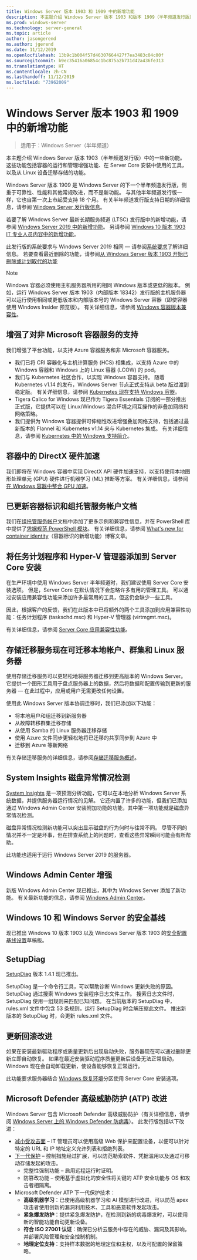 ```yaml
---
title: Windows Server 版本 1903 和 1909 中的新增功能
description: 本主题介绍 Windows Server 版本 1903 和版本 1909（半年频道发行版）中的一些新功能。
ms.prod: windows-server
ms.technology: server-general
ms.topic: article
author: jasongerend
ms.author: jgerend
ms.date: 11/12/2019
ms.openlocfilehash: 13b9c1b004f57d46307664427f7ea3483c04c00f
ms.sourcegitcommit: b9ec35416a06854c1bc875a2b731d42a436fe313
ms.translationtype: HT
ms.contentlocale: zh-CN
ms.lasthandoff: 11/12/2019
ms.locfileid: "73962009"
---
```

# <a name="whats-new-in-windows-server-versions-1903-and-1909"></a>Windows Server 版本 1903 和 1909 中的新增功能

>适用于：Windows Server（半年频道）

本主题介绍 Windows Server 版本 1903（半年频道发行版）中的一些新功能。 这些功能包括容器的运行和管理增强功能、在 Server Core 安装中使用的工具，以及从 Linux 设备迁移存储的功能。

Windows Server 版本 1909 是 Windows Server 的下一个半年频道发行版，侧重于可靠性、性能和其他常规改进，而不是新功能。 与其他半年频道发行版一样，它也自第一次上市起受支持 18 个月。 有关半年频道发行版支持日期的详细信息，请参阅 [Windows Server 发行版信息](../get-started/windows-server-release-info.md)。

若要了解 Windows Server 最新长期服务频道 (LTSC) 发行版中的新增功能，请参阅 [Windows Server 2019 中的新增功能](../get-started-19/whats-new-19.md)。 另请参阅 [Windows 10 版本 1903 IT 专业人员内容中的新增功能](https://docs.microsoft.com/windows/whats-new/whats-new-windows-10-version-1903)。

此发行版的系统要求与 Windows Server 2019 相同 — 请参阅[系统要求](../get-started-19/sys-reqs-19.md)了解详细信息。 若要查看最近删除的功能，请参阅[从 Windows Server 版本 1903 开始已删除或计划取代的功能](../get-started-19/removed-features-1903.md)

> [!NOTE]
> Windows 容器必须使用主机服务器所用的相同 Windows 版本或更低的版本。  例如，运行 Windows Server 版本 1903（内部版本 18342）发行版的主机服务器可以运行使用相同或更低版本和内部版本号的 Windows Server 容器（即使容器使用 Windows Insider 预览版）。 有关详细信息，请参阅 [Windows 容器版本兼容性](https://docs.microsoft.com/virtualization/windowscontainers/deploy-containers/version-compatibility)。

## <a name="enhanced-support-for-non-microsoft-container-services"></a>增强了对非 Microsoft 容器服务的支持

我们增强了平台功能，以支持 Azure 容器服务和非 Microsoft 容器服务。

- 我们已将 CRI 容器化与主机计算服务 (HCS) 相集成，以支持 Azure 中的 Windows 容器和 Windows 上的 Linux 容器 (LCOW) 的 pod。
- 我们与 Kubernetes 社区合作，以实现 Windows 容器支持。 随着 Kubernetes v1.14 的发布，Windows Server 节点正式支持从 beta 版过渡到稳定版。 有关详细信息，请参阅 [Kubernetes 现在支持 Windows 容器](https://cloudblogs.microsoft.com/opensource/2019/03/25/windows-server-containers-now-supported-kubernetes/)。
- Tigera Calico for Windows 现已作为 Tigera Essentials 订阅的一部分推出正式版，它提供可以在 Linux/Windows 混合环境之间互操作的非叠加网络和网络策略。
- 我们提供为 Windows 容器提供可伸缩性改进增强叠加网络支持，包括通过最新版本的 Flannel 和 Kubernetes v1.14 来与 Kubernetes 集成。 有关详细信息，请参阅 [Kubernetes 中的 Windows 支持简介](https://kubernetes.io/docs/setup/windows/)。

## <a name="directx-hardware-acceleration-in-containers"></a>容器中的 DirectX 硬件加速

我们即将在 Windows 容器中实现 DirectX API 硬件加速支持，以支持使用本地图形处理单元 (GPU) 硬件进行机器学习 (ML) 推断等方案。 有关详细信息，请参阅[在 Windows 容器中整合 GPU 加速](https://techcommunity.microsoft.com/t5/Containers/Bringing-GPU-acceleration-to-Windows-containers/ba-p/393939)。

## <a name="updated-container-identity-and-group-managed-service-account-documentation"></a>已更新容器标识和组托管服务帐户文档

我们在[组托管服务帐户](https://docs.microsoft.com/virtualization/windowscontainers/manage-containers/manage-serviceaccounts)文档中添加了更多示例和兼容性信息，并在 PowerShell 库中提供了[凭据规范 PowerShell 模块](https://www.powershellgallery.com/packages/CredentialSpec)。 有关详细信息，请参阅 [What's new for container identity](https://techcommunity.microsoft.com/t5/Containers/What-s-new-for-container-identity/ba-p/389151)（容器标识的新增功能）博客文章。

## <a name="add-task-scheduler-and-hyper-v-manager-to-server-core-installations"></a>将任务计划程序和 Hyper-V 管理器添加到 Server Core 安装

在生产环境中使用 Windows Server 半年频道时，我们建议使用 Server Core 安装选项。 但是，Server Core 在默认情况下会忽略许多有用的管理工具。 可以通过安装应用兼容性功能来添加许多最常用的工具，但这仍会缺少一些工具。

因此，根据客户的反馈，我们在此版本中已将额外的两个工具添加到应用兼容性功能：任务计划程序 (taskschd.msc) 和 Hyper-V 管理器 (virtmgmt.msc)。

有关详细信息，请参阅 [Server Core 应用兼容性功能](../get-started-19/install-fod-19.md)。

## <a name="storage-migration-service-now-migrates-local-accounts-clusters-and-linux-servers"></a>存储迁移服务现在可迁移本地帐户、群集和 Linux 服务器

使用存储迁移服务可以更轻松地将服务器迁移到更高版本的 Windows Server。 它提供一个图形工具用于盘点服务器上的数据，然后将数据和配置传输到更新的服务器 — 在此过程中，应用或用户无需更改任何设置。

使用此 Windows Server 版本协调迁移时，我们已添加以下功能：

- 将本地用户和组迁移到新服务器
- 从故障转移群集迁移存储
- 从使用 Samba 的 Linux 服务器迁移存储
- 使用 Azure 文件同步更轻松地将已迁移的共享同步到 Azure 中
- 迁移到 Azure 等新网络

有关存储迁移服务的详细信息，请参阅[存储迁移服务概述](../storage/storage-migration-service/overview.md)。

## <a name="system-insights-disk-anomaly-detection"></a>System Insights 磁盘异常情况检测

[System Insights](../manage/system-insights/overview.md) 是一项预测分析功能，它可以在本地分析 Windows Server 系统数据，并提供服务器运行情况的见解。 它还内置了许多的功能，但我们已添加通过 Windows Admin Center 安装附加功能的功能，其中第一项功能就是磁盘异常情况检测。

磁盘异常情况检测新功能可以突出显示磁盘的行为何时与往常不同。  尽管不同的情况并不一定是坏事，但在排查系统上的问题时，查看这些异常瞬间可能会有所帮助。

此功能也适用于运行 Windows Server 2019 的服务器。

## <a name="windows-admin-center-enhancements"></a>Windows Admin Center 增强

新版 Windows Admin Center 现已推出，其中为 Windows Server 添加了新功能。 有关最新功能的信息，请参阅 [Windows Admin Center](../manage/windows-admin-center/understand/windows-admin-center.md)。

## <a name="security-baseline-for-windows-10-and-windows-server"></a>Windows 10 和 Windows Server 的安全基线

现已推出 Windows 10 版本 1903 以及 Windows Server 版本 1903 的[安全配置基线设置](https://blogs.technet.microsoft.com/secguide/2019/04/24/security-baseline-draft-for-windows-10-v1903-and-windows-server-v1903/)草稿版。

## <a name="setupdiag"></a>SetupDiag
[SetupDiag](https://docs.microsoft.com/windows/deployment/upgrade/setupdiag) 版本 1.4.1 现已推出。

SetupDiag 是一个命令行工具，可以帮助诊断 Windows 更新失败的原因。 SetupDiag 通过搜索 Windows 安装程序日志文件工作。 搜索日志文件时，SetupDiag 使用一组规则来匹配已知问题。 在当前版本的 SetupDiag 中，rules.xml 文件中包含 53 条规则，运行 SetupDiag 时会解压缩此文件。 推出新版本的 SetupDiag 时，会更新 rules.xml 文件。

## <a name="update-rollback-improvements"></a>更新回滚改进

如果在安装最新驱动程序或质量更新后出现启动失败，服务器现在可以通过删除更新立即自动恢复。 如果在最近安装驱动程序质量更新后设备无法正常启动，Windows 现在会自动卸载更新，使设备能够恢复正常运行。

此功能要求服务器结合 [Windows 恢复环境](https://docs.microsoft.com/windows-hardware/manufacture/desktop/windows-recovery-environment--windows-re--technical-reference)分区使用 Server Core 安装选项。

## <a name="microsoft-defender-advanced-threat-protection-atp-improvements"></a>Microsoft Defender 高级威胁防护 (ATP) 改进

Windows Server 包含 Microsoft Defender 高级威胁防护（有关详细信息，请参阅 [Windows Server 上的 Windows Defender 防病毒](https://docs.microsoft.com/windows/security/threat-protection/windows-defender-antivirus/windows-defender-antivirus-on-windows-server-2016)）。 此发行版包括以下改进：

- [减小受攻击面](https://docs.microsoft.com/windows/security/threat-protection/windows-defender-atp/overview-attack-surface-reduction) – IT 管理员可以使用高级 Web 保护来配置设备，以便可以针对特定的 URL 和 IP 地址定义允许列表和拒绝列表。
- [下一代保护](https://docs.microsoft.com/windows/security/threat-protection/windows-defender-antivirus/windows-defender-antivirus-in-windows-10) – 控制措施经过扩展，可以防范勒索软件、凭据滥用以及通过可移动存储发起的攻击。
    - 完整性强制功能 – 启用远程运行时证明。
    - 防篡改功能 – 使用基于虚拟化的安全性将关键的 ATP 安全功能与 OS 和攻击者相隔离。
- Microsoft Defender ATP 下一代保护技术：
    - **高级机器学习**：已使用高级机器学习和 AI 模型进行改进，可以防范 apex 攻击者使用创新的漏洞利用技术、工具和恶意软件发起攻击。
    - **紧急爆发防护**：提供紧急爆发防护，在检测到新的病毒爆发时，可以使用新的智能功能自动更新设备。
    - **符合 ISO 27001 认证**：确保已分析云服务中存在的威胁、漏洞及其影响，并部署风险管理和安全控制机制。
    - **地理定位支持**：支持样本数据的地理定位和主权，以及可配置的保留策略。